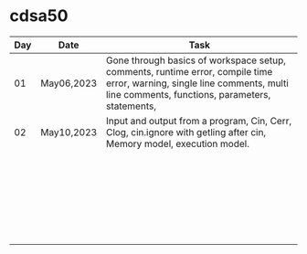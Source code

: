 # cdsa50

| Day | Date       | Task                                                                                                                                                                        |
| --- | ---------- | --------------------------------------------------------------------------------------------------------------------------------------------------------------------------- |
| 01  | May06,2023 | Gone through basics of workspace setup, comments, runtime error, compile time error, warning, single line comments, multi line comments, functions, parameters, statements, |
| 02  | May10,2023 | Input and output from a program, Cin, Cerr, Clog, cin.ignore with getling after cin, Memory model, execution model.                                                         |
|     |            |                                                                                                                                                                             |
|     |            |                                                                                                                                                                             |
|     |            |                                                                                                                                                                             |
|     |            |                                                                                                                                                                             |
|     |            |                                                                                                                                                                             |
|     |            |                                                                                                                                                                             |
|     |            |                                                                                                                                                                             |
|     |            |                                                                                                                                                                             |
|     |            |                                                                                                                                                                             |
|     |            |                                                                                                                                                                             |
|     |            |                                                                                                                                                                             |
|     |            |                                                                                                                                                                             |
|     |            |                                                                                                                                                                             |
|     |            |                                                                                                                                                                             |
|     |            |                                                                                                                                                                             |
|     |            |                                                                                                                                                                             |
|     |            |                                                                                                                                                                             |
|     |            |                                                                                                                                                                             |
|     |            |                                                                                                                                                                             |
|     |            |                                                                                                                                                                             |
|     |            |                                                                                                                                                                             |
|     |            |                                                                                                                                                                             |
|     |            |                                                                                                                                                                             |
|     |            |                                                                                                                                                                             |
|     |            |                                                                                                                                                                             |
|     |            |                                                                                                                                                                             |
|     |            |                                                                                                                                                                             |